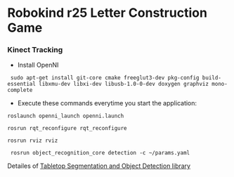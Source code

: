 # Robokind r25 Letter Construction Game

### Kinect Tracking
- Install OpenNI 
```
 sudo apt-get install git-core cmake freeglut3-dev pkg-config build-essential libxmu-dev libxi-dev libusb-1.0-0-dev doxygen graphviz mono-complete
``` 
- Execute these commands everytime you start the application:
```
roslaunch openni_launch openni.launch
``` 
```
rosrun rqt_reconfigure rqt_reconfigure
``` 
```
rosrun rviz rviz
``` 
```
 rosrun object_recognition_core detection -c ~/params.yaml
``` 

Detailes of [Tabletop Segmentation and Object Detection library](http://wg-perception.github.io/tabletop/) 
